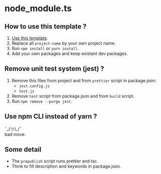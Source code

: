 # node_module.ts

## How to use this template ?

1. [Use this template](https://github.com/CamilleAbella/node_module.ts/generate).
2. Replace all `project-name` by your own project name.
3. Run `npm install` or `yarn install`.
4. Add your own packages and keep existant dev packages.

## Remove unit test system (jest) ?

1. Remove this files from project and from `prettier` script in package.json:
   - `jest.config.js`
   - `test.js`
2. Remove `test` script from package.json and from `build` script.
3. Run `npm remove --purge jest`.

## Use npm CLI instead of yarn ?

¯\_(ツ)\_/¯  
bad move.

## Some detail

- The `prepublish` script runs prettier and tsc.
- Think to fill description and keywords in package.json.
